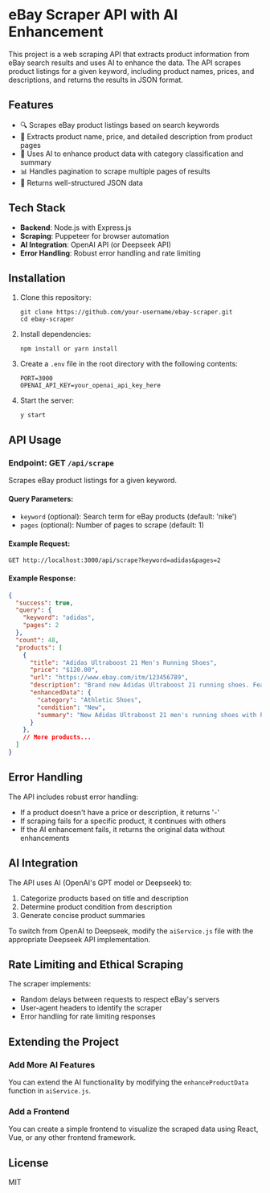 # eBay Scraper API with AI Enhancement

This project is a web scraping API that extracts product information from eBay search results and uses AI to enhance the data. The API scrapes product listings for a given keyword, including product names, prices, and descriptions, and returns the results in JSON format.

## Features

- 🔍 Scrapes eBay product listings based on search keywords
- 📄 Extracts product name, price, and detailed description from product pages
- 🤖 Uses AI to enhance product data with category classification and summary
- 📊 Handles pagination to scrape multiple pages of results
- 🚀 Returns well-structured JSON data

## Tech Stack

- **Backend**: Node.js with Express.js
- **Scraping**: Puppeteer for browser automation
- **AI Integration**: OpenAI API (or Deepseek API)
- **Error Handling**: Robust error handling and rate limiting

## Installation

1. Clone this repository:
   ```
   git clone https://github.com/your-username/ebay-scraper.git
   cd ebay-scraper
   ```

2. Install dependencies:
   ```
   npm install or yarn install
   ```

3. Create a `.env` file in the root directory with the following contents:
   ```
   PORT=3000
   OPENAI_API_KEY=your_openai_api_key_here
   ```

4. Start the server:
   ```
   y start
   ```

## API Usage

### Endpoint: GET `/api/scrape`

Scrapes eBay product listings for a given keyword.

#### Query Parameters:

- `keyword` (optional): Search term for eBay products (default: 'nike')
- `pages` (optional): Number of pages to scrape (default: 1)

#### Example Request:

```
GET http://localhost:3000/api/scrape?keyword=adidas&pages=2
```

#### Example Response:

```json
{
  "success": true,
  "query": {
    "keyword": "adidas",
    "pages": 2
  },
  "count": 48,
  "products": [
    {
      "title": "Adidas Ultraboost 21 Men's Running Shoes",
      "price": "$120.00",
      "url": "https://www.ebay.com/itm/123456789",
      "description": "Brand new Adidas Ultraboost 21 running shoes. Features Primeknit upper and Boost cushioning for maximum comfort and performance.",
      "enhancedData": {
        "category": "Athletic Shoes",
        "condition": "New",
        "summary": "New Adidas Ultraboost 21 men's running shoes with Primeknit upper and Boost cushioning technology."
      }
    },
    // More products...
  ]
}
```

## Error Handling

The API includes robust error handling:

- If a product doesn't have a price or description, it returns '-'
- If scraping fails for a specific product, it continues with others
- If the AI enhancement fails, it returns the original data without enhancements

## AI Integration

The API uses AI (OpenAI's GPT model or Deepseek) to:

1. Categorize products based on title and description
2. Determine product condition from description
3. Generate concise product summaries

To switch from OpenAI to Deepseek, modify the `aiService.js` file with the appropriate Deepseek API implementation.

## Rate Limiting and Ethical Scraping

The scraper implements:

- Random delays between requests to respect eBay's servers
- User-agent headers to identify the scraper
- Error handling for rate limiting responses

## Extending the Project

### Add More AI Features

You can extend the AI functionality by modifying the `enhanceProductData` function in `aiService.js`.

### Add a Frontend

You can create a simple frontend to visualize the scraped data using React, Vue, or any other frontend framework.

## License

MIT